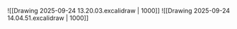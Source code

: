 
![[Drawing 2025-09-24 13.20.03.excalidraw | 1000]]
![[Drawing 2025-09-24 14.04.51.excalidraw | 1000]]
